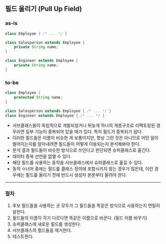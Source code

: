 ## 필드 올리기 (Pull Up Field)

### as-is
```java
class Employee { /* ... */ }

class Salesperson extends Employee {
    private String name;
}

class Engineer extends Employee {
    private String name;
}
```

### to-be
```java
class Employee {
    protected String name;
}

class Salesperson extends Employee { /* ... */ }
class Engineer extends Employee { /* ... */ }
```

* 서브클래스들이 독립적으로 개발되었거나 뒤늦게 하나의 계층구조로 리팩토링된 경우라면 일부 기능이 중복되어 있을 때가 있다. 특히 필드가 중복되기 쉽다.
* 이러한 필드들은 이름이 비슷한 게 보통이지만, 항상 그런 것은 아니므로 어떤 일이 벌어지는지를 알아내려면 필드들이 어떻게 이용되는지 분석해봐야 한다.
* 분석 결과 필드들이 비슷한 방식으로 쓰인다고 판단되면 슈퍼클래스로 옮긴다.
* 데이터 중복 선언을 없앨 수 있다.
* 해당 필드를 사용하는 동작을 서브클래스에서 슈퍼클래스로 옮길 수 있다.
* 동적 ㅇ너어 중에는 필드를 클래스 정의에 포함시키지 않는 경우가 많은데, 이런 경우에는 필드를 올리기 전에 반드시 생성자 본문부터 올려야 한다.

- - -

### 절차
1. 후보 필드들을 사용하는 곳 모두가 그 필드들을 똑같은 방식으로 사용하는지 면밀히 살핀다.
2. 필드들의 이름이 각기 다르다면 똑같은 이름으로 바꾼다. (필드 이름 바꾸기)
3. 슈퍼클래스에 새로운 필드를 생성한다.
4. 서브클래스의 필드들을 제거한다.
5. 테스트한다.
